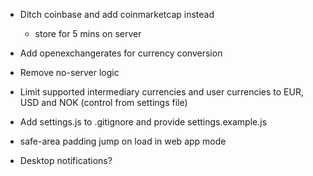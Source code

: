 * Ditch coinbase and add coinmarketcap instead
  * store for 5 mins on server
* Add openexchangerates for currency conversion
* Remove no-server logic
* Limit supported intermediary currencies and user currencies to EUR, USD and NOK (control from settings file)

* Add settings.js to .gitignore and provide settings.example.js
* safe-area padding jump on load in web app mode
* Desktop notifications?
